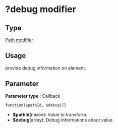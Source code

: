 # ?debug modifier

## Type
[Path modifier](../path-and-query.md#modifier-types)

## Usage
provide debug information on element.

## Parameter

**Parameter type** : Callback
```
function($pathId, $debug){}
```
* **$pathId**(mixed): Value to transform.
* **$debug**(array): Debug informations about value.
